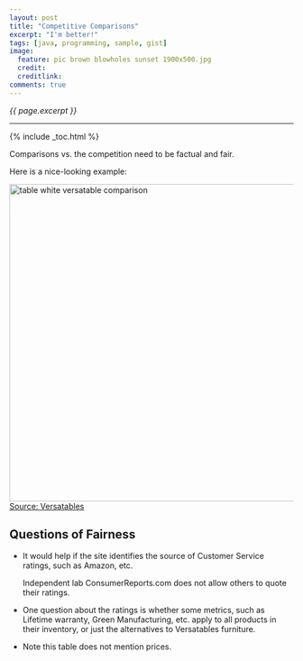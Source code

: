 ```yaml
---
layout: post
title: "Competitive Comparisons"
excerpt: "I'm better!"
tags: [java, programming, sample, gist]
image:
  feature: pic brown blowholes sunset 1900x500.jpg
  credit: 
  creditlink: 
comments: true
---
```

<i>{{ page.excerpt }}</i>
<hr />

{% include _toc.html %}

Comparisons vs. the competition need to be factual and fair.

Here is a nice-looking example:

<a target="_blank" href="http://www.versatables.com/discover/product-comparisons/competitor-comparisons/">
<img alt="table white versatable comparison" src="https://cloud.githubusercontent.com/assets/300046/14229472/ef70d5d4-f8f1-11e5-83a0-6f666e5f5af4.jpg" width="790" height="563">
Source: Versatables</a>
<!-- /images/table comparison table 790x563.jpg -->

## Questions of Fairness

* It would help if the site identifies the source of Customer Service ratings,
  such as Amazon, etc.

   Independent lab ConsumerReports.com does not allow others to quote their 
   ratings.

* One question about the ratings is whether some metrics, such as 
   Lifetime warranty, Green Manufacturing, etc.
   apply to all products in their inventory, or just the alternatives to Versatables
   furniture.

* Note this table does not mention prices.

